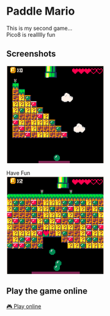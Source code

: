# Paddle Mario
This is my second game...   
Pico8 is reallllly fun

## Screenshots

![pre](preview.gif)

Have Fun   
![pre](pre2.gif)

## Play the game online
[🎮 Play online](https://www.lexaloffle.com/bbs/?tid=49830)
